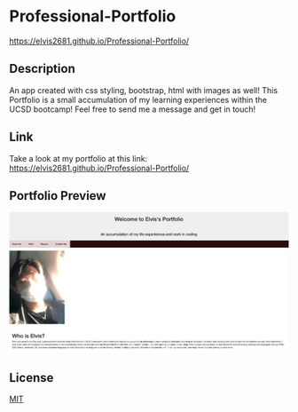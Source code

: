 # Professional-Portfolio

https://elvis2681.github.io/Professional-Portfolio/

## Description

An app created with css styling, bootstrap, html with images as well! This Portfolio is a small accumulation of my learning experiences within the UCSD bootcamp! Feel free to send me a message and get in touch!

## Link

Take a look at my portfolio at this link:
https://elvis2681.github.io/Professional-Portfolio/

## Portfolio Preview

![Portfolio-Preview](./Portfolio-Preview.png)

## License

[MIT](https://choosealicense.com/licenses/mit/)
